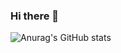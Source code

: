### Hi there 👋

![Anurag's GitHub stats](https://github-readme-stats.vercel.app/api?username=askagi&show_icons=true&theme=radical)
